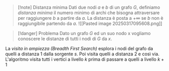 >[!note] Distanza minima
>Dati due nodi $a$ e $b$ di un grafo $G$, definiamo *distanza minima* il numero minimo di archi che bisogna attraversare per raggiungere $b$ a partire da $a$. La distanza è posta a $+ \infty$ se $b$ non è raggiungibile partendo da $a$.
>![[Pasted image 20250317095608.png]]

>[!danger] Problema
>Dato un grafo $G$ ed un suo nodo x vogliamo conoscere le distanze di tutti i nodi di $G$ da $x$.

La *visita in ampiezza (Breadth First Search)* esplora i nodi del grafo da quelli a distanza 1 dalla sorgente $s$. Poi visita quelli a distanza 2 e così via. L'algoritmo visita tutti i vertici a livello $k$ prima di passare a quelli a livello $k+1$ 



